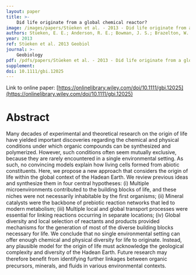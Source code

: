 ```yaml
---
layout: paper
title: >-
    Did life originate from a global chemical reactor?
image: /images/papers/Stüeken et al. - 2013 - Did life originate from a global chemical reactor.png
authors: Stüeken, E. E.; Anderson, R. E.; Bowman, J. S.; Brazelton, W. J.; Colangelo‐Lillis, J.; Goldman, A. D.; Som, S. M.; Baross, J. A.
year: 2013
ref: Stüeken et al. 2013 Geobiol
journal: >-
    Geobiology
pdf: /pdfs/papers/Stüeken et al. - 2013 - Did life originate from a global chemical reactor.pdf
supplement: 
doi: 10.1111/gbi.12025
---
```


Link to online paper: [https://onlinelibrary.wiley.com/doi/10.1111/gbi.12025](https://onlinelibrary.wiley.com/doi/10.1111/gbi.12025)

# Abstract

Many decades of experimental and theoretical research on the origin of life have yielded important discoveries regarding the chemical and physical conditions under which organic compounds can be synthesized and polymerized. However, such conditions often seem mutually exclusive, because they are rarely encountered in a single environmental setting. As such, no convincing models explain how living cells formed from abiotic constituents. Here, we propose a new approach that considers the origin of life within the global context of the Hadean Earth. We review previous ideas and synthesize them in four central hypotheses: (i) Multiple microenvironments contributed to the building blocks of life, and these niches were not necessarily inhabitable by the ﬁrst organisms; (ii) Mineral catalysts were the backbone of prebiotic reaction networks that led to modern metabolism; (iii) Multiple local and global transport processes were essential for linking reactions occurring in separate locations; (iv) Global diversity and local selection of reactants and products provided mechanisms for the generation of most of the diverse building blocks necessary for life. We conclude that no single environmental setting can offer enough chemical and physical diversity for life to originate. Instead, any plausible model for the origin of life must acknowledge the geological complexity and diversity of the Hadean Earth. Future research may therefore beneﬁt from identifying further linkages between organic precursors, minerals, and ﬂuids in various environmental contexts.

